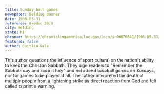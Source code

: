 ```yaml
---
title: Sunday ball games
newspaper: Belding Banner
date: 1906-05-31  
reference: Exodus 20:8
city: Belding
state: MI
chronam: https://chroniclingamerica.loc.gov/lccn/sn96076641/1906-05-31/ed-1/seq-4/#words=remember+sabbath+day+keep+holy
featured: false
author: Caitlin Gale
---
```


This author questions the influence of sport cultural on the nation's ability to keep the Christian Sabbath. They urge readers to "Remember the Sabbath day and keep it holy" and not attend baseball games on Sundays, nor for games to be played at all. The author interpreted the death of multiple people from a lightening strike as direct reaction from God and felt called to print a warning. 
